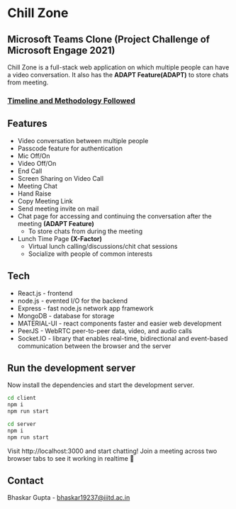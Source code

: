 # Chill Zone
## Microsoft Teams Clone (Project Challenge of Microsoft Engage 2021)

Chill Zone is a full-stack web application on which multiple people can have a video conversation.
It also has the **ADAPT Feature(ADAPT)** to store chats from meeting.

### [Timeline and Methodology Followed](https://docs.google.com/document/d/1RT9BVg3_s-p1MTcsRCvmUCH6BaiEw61l7FO8iZz22vg/edit?usp=sharing)

## Features

- Video conversation between multiple people
- Passcode feature for authentication
- Mic Off/On
- Video Off/On
- End Call
- Screen Sharing on Video Call
- Meeting Chat
- Hand Raise
- Copy Meeting Link
- Send meeting invite on mail
- Chat page for accessing and continuing the conversation after the meeting **(ADAPT Feature)**
  - To store chats from during the meeting
- Lunch Time Page **(X-Factor)**
  - Virtual lunch calling/discussions/chit chat sessions
  - Socialize with people of common interests

## Tech

- React.js - frontend
- node.js - evented I/O for the backend
- Express - fast node.js network app framework
- MongoDB - database for storage
- MATERIAL-UI - react components faster and easier web development
- PeerJS - WebRTC peer-to-peer data, video, and audio calls
- Socket.IO - library that enables real-time, bidirectional and event-based communication between the browser and the server

## Run the development server

Now install the dependencies and start the development server.

```bash
cd client
npm i
npm run start
```

```bash
cd server
npm i
npm run start
```
Visit http://localhost:3000 and start chatting! Join a meeting across two browser tabs to see it working in realtime 🥳

## Contact

Bhaskar Gupta - bhaskar19237@iiitd.ac.in

